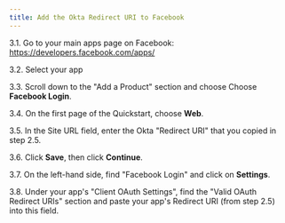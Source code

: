 ```yaml
---
title: Add the Okta Redirect URI to Facebook
---
```


3.1. Go to your main apps page on Facebook: <https://developers.facebook.com/apps/>

3.2. Select your app

3.3. Scroll down to the "Add a Product" section and choose Choose **Facebook Login**.

3.4. On the first page of the Quickstart, choose **Web**.

3.5. In the Site URL field, enter the Okta "Redirect URI" that you copied in step 2.5.

3.6. Click **Save**, then click **Continue**.

3.7. On the left-hand side, find "Facebook Login" and click on **Settings**.

3.8. Under your app's "Client OAuth Settings", find the "Valid OAuth Redirect URIs" section and paste your app's Redirect URI (from step 2.5) into this field.

<NextSectionLink/>
